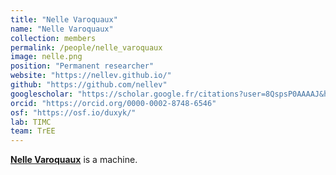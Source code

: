 ```yaml
---
title: "Nelle Varoquaux"
name: "Nelle Varoquaux"
collection: members
permalink: /people/nelle_varoquaux
image: nelle.png
position: "Permanent researcher"
website: "https://nellev.github.io/"
github: "https://github.com/nellev"
googlescholar: "https://scholar.google.fr/citations?user=8QspsP0AAAAJ&hl=en"
orcid: "https://orcid.org/0000-0002-8748-6546"
osf: "https://osf.io/duxyk/"
lab: TIMC
team: TrEE
---
```


**[Nelle Varoquaux](https://nellev.github.io)** is a machine.  


